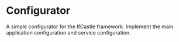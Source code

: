 # Configurator

A simple configurator for the IfCastle framework.
Implement the main application configuration and service configuration.
